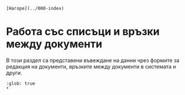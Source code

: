 ```{only} html
[Нагоре](../000-index)
```

# Работа със списъци и връзки между документи

В този раздел са представени въвеждане на данни чрез формите за редакция на документи, връзките между документи в системата и други. 

```{toctree}
:glob: true
*
```
